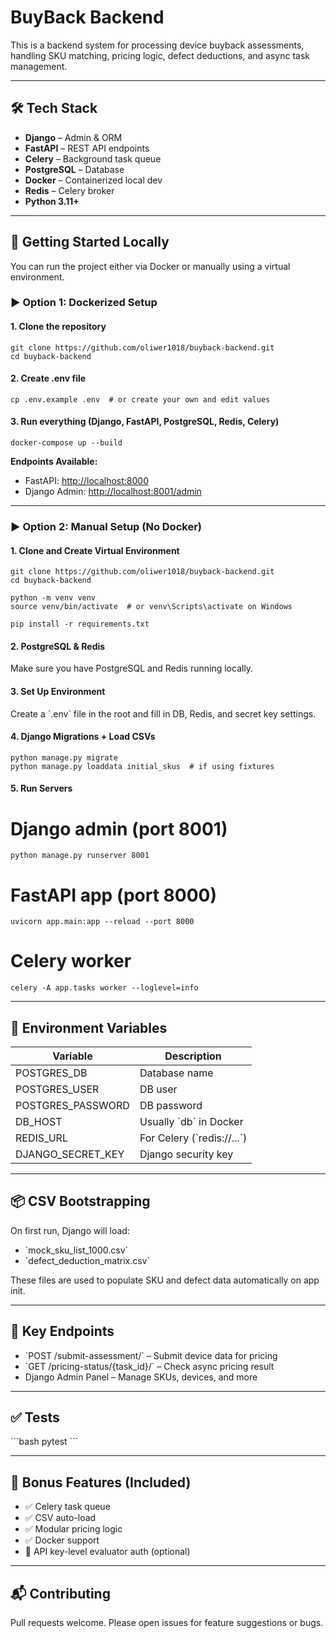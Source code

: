 # BuyBack Backend

This is a backend system for processing device buyback assessments, handling SKU matching, pricing logic, defect
deductions, and async task management.

---

## 🛠 Tech Stack

- **Django** – Admin & ORM
- **FastAPI** – REST API endpoints
- **Celery** – Background task queue
- **PostgreSQL** – Database
- **Docker** – Containerized local dev
- **Redis** – Celery broker
- **Python 3.11+**

---

## 🚀 Getting Started Locally

You can run the project either via Docker or manually using a virtual environment.

### ▶️ Option 1: Dockerized Setup

#### 1. Clone the repository

```
git clone https://github.com/oliwer1018/buyback-backend.git
cd buyback-backend
```

#### 2. Create .env file

```
cp .env.example .env  # or create your own and edit values
```

#### 3. Run everything (Django, FastAPI, PostgreSQL, Redis, Celery)

```
docker-compose up --build
```

**Endpoints Available:**

- FastAPI: [http://localhost:8000](http://localhost:8000)
- Django Admin: [http://localhost:8001/admin](http://localhost:8001)

---

### ▶️ Option 2: Manual Setup (No Docker)

#### 1. Clone and Create Virtual Environment

```
git clone https://github.com/oliwer1018/buyback-backend.git
cd buyback-backend

python -m venv venv
source venv/bin/activate  # or venv\Scripts\activate on Windows

pip install -r requirements.txt
```

#### 2. PostgreSQL & Redis

Make sure you have PostgreSQL and Redis running locally.

#### 3. Set Up Environment

Create a \`.env\` file in the root and fill in DB, Redis, and secret key settings.

#### 4. Django Migrations + Load CSVs

```
python manage.py migrate
python manage.py loaddata initial_skus  # if using fixtures
```

#### 5. Run Servers

# Django admin (port 8001)

```python manage.py runserver 8001```


# FastAPI app (port 8000)

```uvicorn app.main:app --reload --port 8000```

# Celery worker

```
celery -A app.tasks worker --loglevel=info
```

---

## 📄 Environment Variables

| Variable          | Description                  |
|-------------------|------------------------------|
| POSTGRES_DB       | Database name                |
| POSTGRES_USER     | DB user                      |
| POSTGRES_PASSWORD | DB password                  |
| DB_HOST           | Usually \`db\` in Docker     |
| REDIS_URL         | For Celery (\`redis://...\`) |
| DJANGO_SECRET_KEY | Django security key          |

---

## 📦 CSV Bootstrapping

On first run, Django will load:

- \`mock_sku_list_1000.csv\`
- \`defect_deduction_matrix.csv\`

These files are used to populate SKU and defect data automatically on app init.

---

## 🔁 Key Endpoints

- \`POST /submit-assessment/\` – Submit device data for pricing
- \`GET /pricing-status/{task_id}/\` – Check async pricing result
- Django Admin Panel – Manage SKUs, devices, and more

---

## ✅ Tests

\`\`\`bash
pytest
\`\`\`

---

## 🧩 Bonus Features (Included)

- ✅ Celery task queue
- ✅ CSV auto-load
- ✅ Modular pricing logic
- ✅ Docker support
- 🚧 API key-level evaluator auth (optional)

---

## 📬 Contributing

Pull requests welcome. Please open issues for feature suggestions or bugs.
